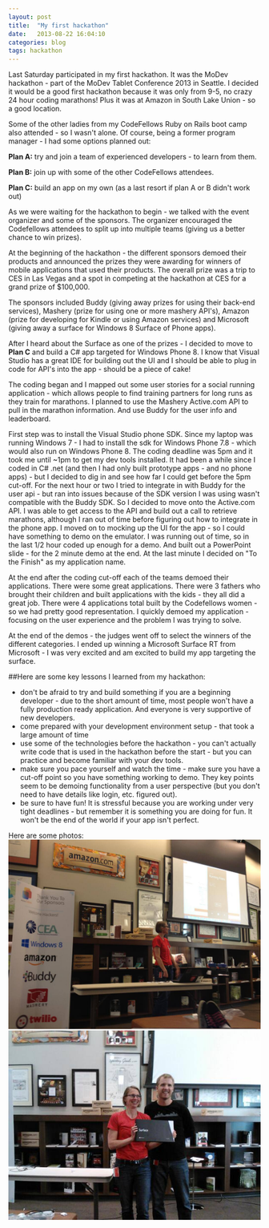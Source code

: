 ```yaml
---
layout: post
title:  "My first hackathon"
date:   2013-08-22 16:04:10
categories: blog
tags: hackathon
---
```


Last Saturday participated in my first hackathon. It was the MoDev hackathon - part of the MoDev Tablet Conference 2013 in Seattle.  I decided it would be a good first hackathon because it was only from 9-5, no crazy 24 hour coding marathons! Plus it was at Amazon in South Lake Union - so a good location.

Some of the other ladies from my CodeFellows Ruby on Rails boot camp also attended - so I wasn't alone. Of course, being a former program manager - I had some options planned out:

**Plan A:** try and join a team of experienced developers - to learn from them.

**Plan B:** join up with some of the other CodeFellows attendees.

**Plan C:** build an app on my own (as a last resort if plan A or B didn't work out)

As we were waiting for the hackathon to begin - we talked with the event organizer and some of the sponsors. The organizer encouraged the Codefellows attendees to split up into multiple teams (giving us a better chance to win prizes).

At the beginning of the hackathon - the different sponsors demoed their products and announced the prizes they were awarding for winners of mobile applications that used their products. The overall prize was a trip to CES in Las Vegas and a spot in competing at the hackathon at CES for a grand prize of $100,000.

The sponsors included Buddy (giving away prizes for using their back-end services), Mashery (prize for using one or more mashery API's), Amazon (prize for developing for Kindle or using Amazon services) and Microsoft (giving away a surface for Windows 8 Surface of Phone apps).

After I heard about the Surface as one of the prizes - I decided to move to **Plan C** and build a C# app targeted for Windows Phone 8. I know that Visual Studio has a great IDE for building out the UI and I should be able to plug in code for API's into the app - should be a piece of cake!

The coding began and I mapped out some user stories for a social running application - which allows people to find training partners for long runs as they train for marathons. I planned to use the Mashery Active.com API to pull in the marathon information. And use Buddy for the user info and leaderboard.

First step was to install the Visual Studio phone SDK. Since my laptop was running Windows 7 - I had to install the sdk for Windows Phone 7.8 - which would also run on Windows Phone 8. The coding deadline was 5pm and it took me until ~1pm to get my dev tools installed. It had been a while since I coded in C# .net (and then I had only built prototype apps - and no phone apps) - but I decided to dig in and see how far I could get before the 5pm cut-off. For the next hour or two I tried to integrate in with Buddy for the user api - but ran into issues because of the SDK version I was using wasn't compatible with the Buddy SDK. So I decided to move onto the Active.com API. I was able to get access to the API and build out a call to retrieve marathons, although I ran out of time before figuring out how to integrate in the phone app. I moved on to mocking up the UI for the app - so I could have something to demo on the emulator. I was running out of time, so in the last 1/2 hour coded up enough for a demo. And built out a PowerPoint slide - for the 2 minute demo at the end. At the last minute I decided on "To the Finish" as my application name.

At the end after the coding cut-off each of the teams demoed their applications. There were some great applications. There were 3 fathers who brought their children and built applications with the kids - they all did a great job. There were 4 applications total built by the Codefellows women - so we had pretty good representation. I quickly demoed my application - focusing on the user experience and the problem I was trying to solve.

At the end of the demos - the judges went off to select the winners of the different categories. I ended up winning a Microsoft Surface RT from Microsoft - I was very excited and am excited to build my app targeting the surface.

##Here are some key lessons I learned from my hackathon:
* don't be afraid to try and build something if you are a beginning developer - due to the short amount of time, most people won't have a fully production ready application. And everyone is very supportive of new developers.
* come prepared with your development environment setup - that took a large amount of time
* use some of the technologies before the hackathon - you can't actually write code that is used in the hackathon before the start - but you can practice and become familiar with your dev tools.
* make sure you pace yourself and watch the time - make sure you have a cut-off point so you have something working to demo. They key points seem to be demoing functionality from a user perspective (but you don't need to have details like login, etc. figured out).
* be sure to have fun! It is stressful because you are working under very tight deadlines - but remember it is something you are doing for fun. It won't be the end of the world if your app isn't perfect.

Here are some photos:
![hackathon demo](/assets/mobile_hack_demo.jpg)
![hackathon winner](/assets/mobile_hackathon.jpg)
